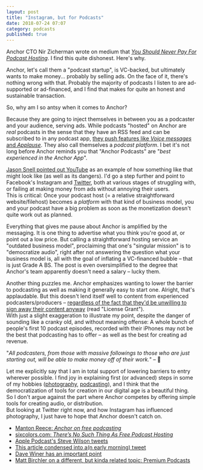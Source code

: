 ```yaml
---
layout: post
title: "Instagram, but for Podcasts"
date: 2018-07-24 07:07
category: podcasts
published: true
---
```



Anchor CTO Nir Zicherman wrote on medium that [*You Should Never Pay For Podcast Hosting*](https://medium.com/@NirZicherman/why-you-should-never-pay-for-podcast-hosting-9c39becd7cf7). I find this quite dishonest. Here's why.

Anchor, let's call them a "podcast startup", is VC-backed, but ultimately wants to make money... probably by selling ads. On the face of it, there's nothing wrong with that. Probably the majority of podcasts I listen to are ad-supported or ad-financed, and I find that makes for quite an honest and sustainable transaction. 

So, why am I so antsy when it comes to Anchor?

Because they are going to inject themselves in between you as a podcaster and your audience, serving ads. While podcasts "hosted" on Anchor are *real* podcasts in the sense that they have an RSS feed and can be subscribed to in any podcast app, [they push features like *Voice messages* and *Applause*](https://anchor.fm/features#collaborative). They also call themselves a *podcast platform*. I bet it's not long before Anchor reminds you that "Anchor Podcasts" are "*best experienced in the Anchor App*". 

[Jason Snell pointed out YouTube](https://sixcolors.com/link/2018/07/why-you-should-never-pay-for-podcast-hosting/) as an example of how something like that might look like (as well as its dangers). I'd go a step further and point to Facebook's Instagram and [Twitter](https://twitter.com/TwitterAPI/status/1021475503549677569), both at various stages of struggling with, or failing at making money from ads without annoying their users.  
This is critical: Once your podcast host (= a relative straightforward website/filehost) becomes a *platform* with that kind of business model, you and your podcast have a big problem as soon as the monetization doesn't quite work out as planned.

Everything that gives me pause about Anchor is amplified by the messaging. It is one thing to advertise what you think you're good at, or point out a low price. But calling a straightforward hosting service an "outdated business model", proclaiming that one's "singular mission" is to "democratize audio", right after not answering the question what your business model is, all with the goal of inflating a VC-financed bubble – that is just Grade A BS. The post is even oversimplified to the degree that Anchor's team apparently doesn't need a salary – lucky them.

Another thing puzzles me. Anchor emphasizes wanting to lower the barrier to podcasting as well as making it generally easy to start one. Alright, that's applaudable. But this doesn't lend itself well to content from experienced podcasters/producers – [regardless of the fact that they'd be unwilling to sign away their content anyway](https://anchor.fm/tos) (read "License Grant").  
With just a slight exaggeration to illustrate my point, despite the danger of sounding like a cranky old, and without meaning offense: A whole bunch of people's first 10 podcast episodes, recorded with their iPhones may not be the best that podcasting has to offer – as well as the best for creating ad revenue. 

"*All podcasters, from those with massive followings to those who are just starting out, will be able to make money off of their work.*" – 🧐

Let me explicitly say that I am in total support of lowering barriers to entry wherever possible. I find joy in explaining first (or advanced) steps in some of my hobbies ([photography](http://blog.timmschoof.com/2015/09/28/getting-into-photography-in-2015/), [podcasting](http://blog.timmschoof.com/2018/05/07/how-to-podcast/)), and I think that the democratization of tools for creation in our digital age is a beautiful thing. So I don't argue against the part where Anchor competes by offering simple tools for creating audio, or distribution.  
But looking at Twitter right now, and how Instagram has influenced photography, I just have to hope that Anchor doesn't catch on.

* [Manton Reece: *Anchor on free podcasting*](https://manton.org/2018/07/23/anchor-on-free.html)
* [sixcolors.com: *There’s No Such Thing As Free Podcast Hosting*](https://sixcolors.com/link/2018/07/why-you-should-never-pay-for-podcast-hosting/)
* [Apple Podcast's Steve Wilson tweets](https://twitter.com/StephenWilson/status/1021508797599281153)
* [This article condensed into a(n early morning) tweet](https://twitter.com/tschoof/status/1021511534126747649)
* [Dave Winer has an important point](https://twitter.com/davewiner/status/1005860107022979072)
* [Matt Birchler on a different, but kinda related topic: Premium Podcasts](https://birchtree.me/blog/its-not-netflix-for-podcasts/)
